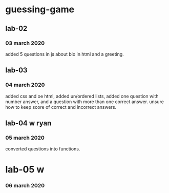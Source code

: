 # guessing-game

## lab-02
### 03 march 2020
added 5 questions in js about bio in html and a greeting.

## lab-03
### 04 march 2020
added css and oe html, added un/ordered lists, added one question with number answer, and a question with more than one correct answer. unsure how to keep score of correct and incorrect answers. 

## lab-04 w ryan
### 05 march 2020
converted questions into functions. 

# lab-05 w 
### 06 march 2020
